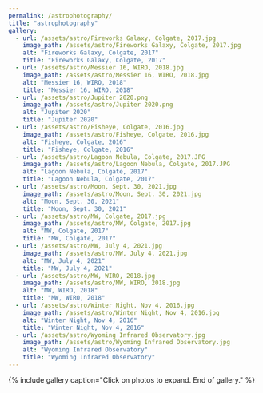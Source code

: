 ```yaml
---
permalink: /astrophotography/
title: "astrophotography"
gallery:
  - url: /assets/astro/Fireworks Galaxy, Colgate, 2017.jpg
    image_path: /assets/astro/Fireworks Galaxy, Colgate, 2017.jpg
    alt: "Fireworks Galaxy, Colgate, 2017"
    title: "Fireworks Galaxy, Colgate, 2017"	 
  - url: /assets/astro/Messier 16, WIRO, 2018.jpg
    image_path: /assets/astro/Messier 16, WIRO, 2018.jpg
    alt: "Messier 16, WIRO, 2018"
    title: "Messier 16, WIRO, 2018"
  - url: /assets/astro/Jupiter 2020.png
    image_path: /assets/astro/Jupiter 2020.png
    alt: "Jupiter 2020"
    title: "Jupiter 2020"
  - url: /assets/astro/Fisheye, Colgate, 2016.jpg
    image_path: /assets/astro/Fisheye, Colgate, 2016.jpg
    alt: "Fisheye, Colgate, 2016"
    title: "Fisheye, Colgate, 2016" 
  - url: /assets/astro/Lagoon Nebula, Colgate, 2017.JPG
    image_path: /assets/astro/Lagoon Nebula, Colgate, 2017.JPG
    alt: "Lagoon Nebula, Colgate, 2017"
    title: "Lagoon Nebula, Colgate, 2017"
  - url: /assets/astro/Moon, Sept. 30, 2021.jpg
    image_path: /assets/astro/Moon, Sept. 30, 2021.jpg
    alt: "Moon, Sept. 30, 2021"
    title: "Moon, Sept. 30, 2021"
  - url: /assets/astro/MW, Colgate, 2017.jpg
    image_path: /assets/astro/MW, Colgate, 2017.jpg
    alt: "MW, Colgate, 2017"
    title: "MW, Colgate, 2017"
  - url: /assets/astro/MW, July 4, 2021.jpg
    image_path: /assets/astro/MW, July 4, 2021.jpg
    alt: "MW, July 4, 2021"
    title: "MW, July 4, 2021"
  - url: /assets/astro/MW, WIRO, 2018.jpg
    image_path: /assets/astro/MW, WIRO, 2018.jpg
    alt: "MW, WIRO, 2018"
    title: "MW, WIRO, 2018"
  - url: /assets/astro/Winter Night, Nov 4, 2016.jpg
    image_path: /assets/astro/Winter Night, Nov 4, 2016.jpg
    alt: "Winter Night, Nov 4, 2016"
    title: "Winter Night, Nov 4, 2016"
  - url: /assets/astro/Wyoming Infrared Observatory.jpg
    image_path: /assets/astro/Wyoming Infrared Observatory.jpg
    alt: "Wyoming Infrared Observatory"
    title: "Wyoming Infrared Observatory"
---
```


{% include gallery caption="Click on photos to expand. End of gallery." %}

